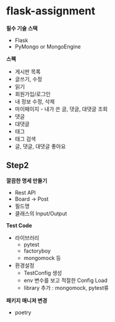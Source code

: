 # flask-assignment

**필수 기술 스택**

- Flask
- PyMongo or MongoEngine

**스펙**

- 게시판 목록
- 글쓰기, 수정
- 읽기
- 회원가입/로그인
- 내 정보 수정, 삭제
- 마이페이지 - 내가 쓴 글, 댓글, 대댓글 조회
- 댓글
- 대댓글
- 태그
- 태그 검색
- 글, 댓글, 대댓글 좋아요

## Step2
**깔끔한 명세 만들기**
- Rest API
- Board → Post
- 필드명
- 클래스의 Input/Output

**Test Code**
- 라이브러리
    - pytest
    - factoryboy
    - mongomock 등
- 환경설정
    - TestConfig 생성
    - env 변수를 보고 적절한 Config Load
    - library 추가 : mongomock, pytest류

**패키지 매니져 변경**
- poetry